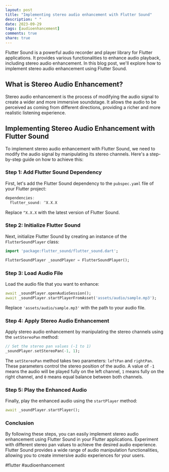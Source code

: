 ```yaml
---
layout: post
title: "Implementing stereo audio enhancement with Flutter Sound"
description: " "
date: 2023-09-29
tags: [audioenhancement]
comments: true
share: true
---
```


Flutter Sound is a powerful audio recorder and player library for Flutter applications. It provides various functionalities to enhance audio playback, including stereo audio enhancement. In this blog post, we'll explore how to implement stereo audio enhancement using Flutter Sound.

## What is Stereo Audio Enhancement?

Stereo audio enhancement is the process of modifying the audio signal to create a wider and more immersive soundstage. It allows the audio to be perceived as coming from different directions, providing a richer and more realistic listening experience.

## Implementing Stereo Audio Enhancement with Flutter Sound

To implement stereo audio enhancement with Flutter Sound, we need to modify the audio signal by manipulating its stereo channels. Here's a step-by-step guide on how to achieve this:

### Step 1: Add Flutter Sound Dependency

First, let's add the Flutter Sound dependency to the `pubspec.yaml` file of your Flutter project:

```dart
dependencies:
  flutter_sound: ^X.X.X
```

Replace `^X.X.X` with the latest version of Flutter Sound.

### Step 2: Initialize Flutter Sound

Next, initialize Flutter Sound by creating an instance of the `FlutterSoundPlayer` class:

```dart
import 'package:flutter_sound/flutter_sound.dart';

FlutterSoundPlayer _soundPlayer = FlutterSoundPlayer();
```

### Step 3: Load Audio File

Load the audio file that you want to enhance:

```dart
await _soundPlayer.openAudioSession();
await _soundPlayer.startPlayerFromAsset('assets/audio/sample.mp3');
```

Replace `'assets/audio/sample.mp3'` with the path to your audio file.

### Step 4: Apply Stereo Audio Enhancement

Apply stereo audio enhancement by manipulating the stereo channels using the `setStereoPan` method:

```dart
// Set the stereo pan values (-1 to 1)
_soundPlayer.setStereoPan(-1, 1);
```

The `setStereoPan` method takes two parameters: `leftPan` and `rightPan`. These parameters control the stereo position of the audio. A value of `-1` means the audio will be played fully on the left channel, `1` means fully on the right channel, and `0` means equal balance between both channels.

### Step 5: Play the Enhanced Audio

Finally, play the enhanced audio using the `startPlayer` method:

```dart
await _soundPlayer.startPlayer();
```

### Conclusion

By following these steps, you can easily implement stereo audio enhancement using Flutter Sound in your Flutter applications. Experiment with different stereo pan values to achieve the desired audio experience. Flutter Sound provides a wide range of audio manipulation functionalities, allowing you to create immersive audio experiences for your users.

#flutter #audioenhancement